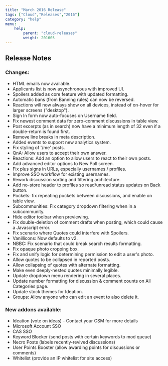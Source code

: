```yaml
---
title: "March 2016 Release"
tags: ["Cloud","Releases","2016"]
category: "help"
menu:
    help:
        parent: "cloud-releases"
        weight: 201603
---
```


## Release Notes

### Changes:

* HTML emails now available.
* Applicants list is now asynchronous with improved UI.
* Spoilers added as core feature with updated formatting.
* Automatic bans (from Banning rules) can now be reversed.
* Reactions will now always show on all devices, instead of on-hover for larger screens ("desktop").
* Sign In form now auto-focuses on Username field.
* Fix newest comment data for zero-comment discussions in table view.
* Post excerpts (as in search) now have a minimum length of 32 even if a double-return is found first.
* Remove line breaks in meta description.
* Added events to support new analytics system.
* Fix styling of '/me' posts.
* QnA: Allow users to accept their own answer.
* Reactions: Add an option to allow users to react to their own posts.
* Add advanced editor options to New Poll screen.
* Fix plus signs in URLs, especially usernames / profiles.
* Improve SSO workflow for existing usernames.
* Rework discussion sorting and filtering architecture.
* Add no-store header to profiles so read/unread status updates on Back button.
* Pockets: fix repeating pockets between discussions, and enable on table view.
* Subcommunities: Fix category dropdown filtering when in a subcommunity.
* Hide editor toolbar when previewing.
* Fix double-deletion of comment drafts when posting, which could cause a Javascript error.
* Fix scenario where Quotes could interfere with Spoilers.
* Vanillicons: Now defaults to v2.
* NBBC: Fix scenario that could break search results formatting.
* Fix opaque photo cropping box.
* Fix and unify logic for determining permission to edit a user's photo.
* Allow quotes to be collapsed in reported posts.
* Allow collapsing of quotes with alternate formatting.
* Make even deeply-nested quotes minimally legible.
* Update dropdown menu rendering in several places.
* Update number formatting for discussion & comment counts on All Categories page.
* Update stock themes for Ideation.
* Groups: Allow anyone who can edit an event to also delete it.

### New addons available:

* Ideation (vote on ideas) - Contact your CSM for more details
* Microsoft Account SSO
* CAS SSO
* Keyword Blocker (send posts with certain keywords to mod queue)
* Necro Posts (labels recently-revived discussions)
* User Points Booster (allow awarding points for discussions or comments)
* Whitelist (provide an IP whitelist for site access)